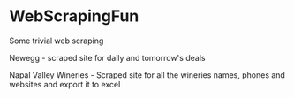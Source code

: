 # WebScrapingFun
Some trivial web scraping 

Newegg - scraped site for daily and tomorrow's deals

Napal Valley Wineries - Scraped site for all the wineries names, phones and websites and export it to excel
